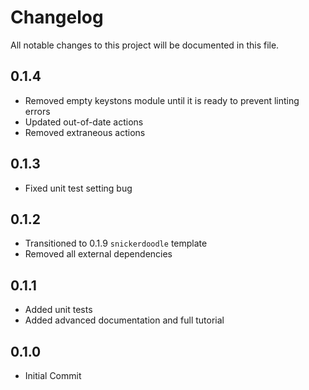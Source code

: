 # Changelog

All notable changes to this project will be documented in this file.

<!-- insertion marker -->

## 0.1.4

* Removed empty keystons module until it is ready to prevent linting errors
* Updated out-of-date actions
* Removed extraneous actions

## 0.1.3

* Fixed unit test setting bug

## 0.1.2

* Transitioned to 0.1.9 `snickerdoodle` template
* Removed all external dependencies

## 0.1.1

* Added unit tests
* Added advanced documentation and full tutorial

## 0.1.0

* Initial Commit
